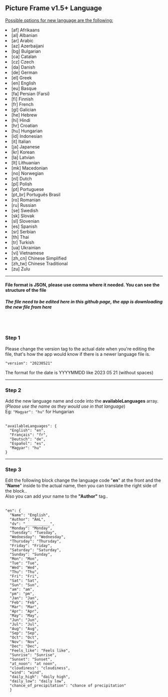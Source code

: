 <h2>Picture Frame v1.5+ Language</h2>

<u>Possible options for new language are the following:</u>
<li>[af] Afrikaans</li>
<li>[al] Albanian</li>
<li>[ar] Arabic</li>
<li>[az] Azerbaijani</li>
<li>[bg] Bulgarian</li>
<li>[ca] Catalan</li>
<li>[cz] Czech</li>
<li>[da] Danish</li>
<li>[de] German</li>
<li>[el] Greek</li>
<li>[en] English</li>
<li>[eu] Basque</li>
<li>[fa] Persian (Farsi)</li>
<li>[fi] Finnish</li>
<li>[fr] French</li>
<li>[gl] Galician</li>
<li>[he] Hebrew</li>
<li>[hi] Hindi</li>
<li>[hr] Croatian</li>
<li>[hu] Hungarian</li>
<li>[id] Indonesian</li>
<li>[it] Italian</li>
<li>[ja] Japanese</li>
<li>[kr] Korean</li>
<li>[la] Latvian</li>
<li>[lt] Lithuanian</li>
<li>[mk] Macedonian</li>
<li>[no] Norwegian</li>
<li>[nl] Dutch</li>
<li>[pl] Polish</li>
<li>[pt] Portuguese</li>
<li>[pt_br] Português Brasil</li>
<li>[ro] Romanian</li>
<li>[ru] Russian</li>
<li>[se] Swedish</li>
<li>[sk] Slovak</li>
<li>[sl] Slovenian</li>
<li>[es] Spanish</li>
<li>[sr] Serbian</li>
<li>[th] Thai</li>
<li>[tr] Turkish</li>
<li>[ua] Ukrainian</li>
<li>[vi] Vietnamese</li>
<li>[zh_cn] Chinese Simplified</li>
<li>[zh_tw] Chinese Traditional</li>
<li>[zu] Zulu</li>

<hr />

<h4>File format is <b>JSON</b>, please use comma where it needed. You can see the structure of the file</h4>
<h5>The file need to be edited here in this github page, the app is downloading the new file from here</h5>
<br />
<br />
<h3>Step 1</h3>
Please change the version tag to the actual date when you're editing the file, that's how the app would know if there is a newer language file is.

<pre><code>"version": "20230521"</code></pre>

The format for the date is YYYYMMDD like 2023 05 21 (without spaces)

<hr />
<h3>Step 2</h3>
Add the new language name and code into the <b>availableLanguages</b> array. (<i>Please use the name as they would use in that language</i>)
<br />
Eg: <code>"Magyar": "hu"</code> for Hungarian<br /><br />

<pre><code>"availableLanguages": {
  "English": "en",
  "Français": "fr",
  "Deutsch": "de",
  "Español": "es",
  "Magyar": "hu"
}</code></pre>

<hr />

 <h3>Step 3</h3>
 Edit the following block change the language code "<b>en</b>" at the front and the "<b>Name</b>" inside to the actual name, then you can translate the right side of the block..<br />
 Also you can add your name to the <b>"Author"</b> tag..
 <br /><br />
 
 <pre><code>"en": {
  "Name": "English",
  "Author": "AmL",
  "dv": "___________",
  "Monday": "Monday",
  "Tuesday": "Tuesday",
  "Wednesday": "Wednesday",
  "Thursday": "Thursday",
  "Friday": "Friday",
  "Saturday": "Saturday",
  "Sunday": "Sunday",
  "Mon": "Mon",
  "Tue": "Tue",
  "Wed": "Wed",
  "Thu": "Thu",
  "Fri": "Fri",
  "Sat": "Sat",
  "Sun": "Sun",
  "am": "am",
  "pm": "pm",
  "Jan": "Jan",
  "Feb": "Feb",
  "Mar": "Mar",
  "Apr": "Apr",
  "May": "May",
  "Jun": "Jun",
  "Jul": "Jul",
  "Aug": "Aug",
  "Sep": "Sep",
  "Oct": "Oct",
  "Nov": "Nov",
  "Dec": "Dec",
  "Feels_like": "Feels like",
  "Sunrise": "Sunrise",
  "Sunset": "Sunset",
  "at_noon": "at noon",
  "cloudiness": "cloudiness",
  "wind": "wind",
  "daily_high": "daily high",
  "daily_low": "daily low",
  "chance_of_precipitation": "chance of precipitation"
  } 
 </code></pre>
